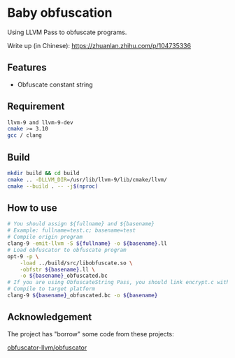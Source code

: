 # Baby obfuscation

Using LLVM Pass to obfuscate programs.

Write up (in Chinese): <https://zhuanlan.zhihu.com/p/104735336>

## Features

- Obfuscate constant string

## Requirement

```bash
llvm-9 and llvm-9-dev
cmake >= 3.10
gcc / clang
```

## Build

```bash
mkdir build && cd build
cmake .. -DLLVM_DIR=/usr/lib/llvm-9/lib/cmake/llvm/
cmake --build . -- -j$(nproc)
```

## How to use

```bash
# You should assign ${fullname} and ${basename}
# Example: fullname=test.c; basename=test
# Compile origin program
clang-9 -emit-llvm -S ${fullname} -o ${basename}.ll
# Load obfuscator to obfuscate program
opt-9 -p \
    -load ../build/src/libobfuscate.so \
    -obfstr ${basename}.ll \
    -o ${basename}_obfuscated.bc
# If you are using ObfuscateString Pass, you should link encrypt.c with your program
# Compile to target platform
clang-9 ${basename}_obfuscated.bc -o ${basename}
```

## Acknowledgement

The project has "borrow" some code from these projects:

[obfuscator-llvm/obfuscator](https://github.com/obfuscator-llvm/obfuscator)

